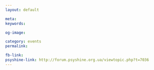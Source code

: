 ```yaml
---
layout: default

meta: 
keywords: 

og-image: 

category: events
permalink: 

fb-link: 
psyshine-link: http://forum.psyshine.org.ua/viewtopic.php?t=7036
---
```


